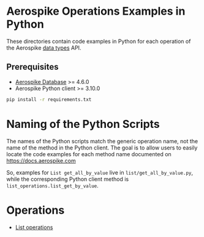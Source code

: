 # Aerospike Operations Examples in Python

These directories contain code examples in Python for each operation of the
Aerospike [data types](https://www.aerospike.com/docs/guide/data-types.html) API.

Prerequisites
-------------
 * [Aerospike Database](https://www.aerospike.com/docs/) >= 4.6.0
 * Aerospike Python client >= 3.10.0

```bash
pip install -r requirements.txt
```

Naming of the Python Scripts
============================
The names of the Python scripts match the generic operation name, not the name
of the method in the Python client. The goal is to allow users to easily locate
the code examples for each method name documented on https://docs.aerospike.com

So, examples for `List get_all_by_value` live in `list/get_all_by_value.py`,
while the corresponding Python client method is
`list_operations.list_get_by_value`.

Operations
==========
 * [List operations](list/)
